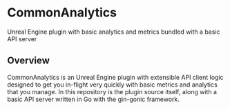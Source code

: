 # CommonAnalytics
Unreal Engine plugin with basic analytics and metrics bundled with a basic API server
## Overview
CommonAnalytics is an Unreal Engine plugin with extensible API client logic designed to get you in-flight very quickly with basic metrics and analytics that you manage. 
In this repository is the plugin source itself, along with a basic API server written in Go with the gin-gonic framework.
